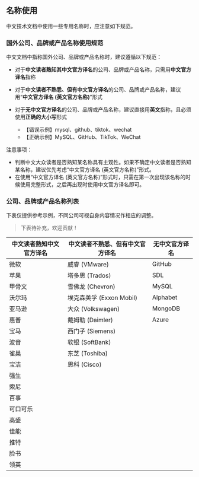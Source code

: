 ## 名称使用

中文技术文档中使用一些专用名称时，应注意如下规范。

### 国外公司、品牌或产品名称使用规范

中文文档中指称国外公司、品牌或产品名称时，建议遵循以下规范：

- 对于**中文读者熟知其中文官方译名**的公司、品牌或产品名称，只需用**中文官方译名**指称
- 对于**中文读者不熟悉、但有中文官方译名**的公司、品牌或产品名称，建议用“**中文官方译名 (英文官方名称)**”形式
- 对于**无中文官方译名**的公司、品牌或产品名称，建议直接用**英文**指称，且必须使用**正确的大小写**形式

    - 【错误示例】mysql、github、tiktok、wechat
    - 【正确示例】MySQL、GitHub、TikTok、WeChat

注意事项：

- 判断中文大众读者是否熟知某名称具有主观性。如果不确定中文读者是否熟知某名称，建议优先考虑“中文官方译名 (英文官方名称)”形式。
- 在使用“中文官方译名 (英文官方名称)”形式时，只需在第一次出现该名称的时候使用完整形式，之后再出现时使用中文官方译名即可。

### 公司、品牌或产品名称列表

下表仅提供参考示例，不同公司可视自身内容情况作相应的调整。

> 下表待补充，欢迎贡献！

|中文读者熟知中文官方译名|中文读者不熟悉、但有中文官方译名|无中文官方译名|
|---|---|---|
|微软|威睿 (VMware)|GitHub|
|苹果|塔多思 (Trados)|SDL|
|甲骨文|雪佛龙 (Chevron)|MySQL|
|沃尔玛|埃克森美孚 (Exxon Mobil)|Alphabet|
|亚马逊|大众 (Volkswagen)|MongoDB|
|惠普|戴姆勒 (Daimler)|Azure|
|宝马|西门子 (Siemens)||
|波音|软银 (SoftBank)||
|雀巢|东芝 (Toshiba)||
|宝洁|思科 (Cisco)||
|强生|||
|索尼|||
|百事|||
|可口可乐|||
|高盛|||
|佳能|||
|推特|||
|脸书|||
|领英|||
